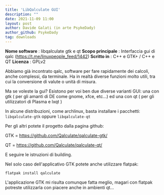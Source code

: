 ```yaml
---
title: 'LibQalculate GUI'
description: ""
date: 2021-11-09 11:00
layout: post
author: Davide Galati (in arte PsykeDady)
author_github: PsykeDady
tag: downloads
---
```


**Nome software**   : libqalculate gtk e qt
**Scopo principale** : Interfaccia gui di qalc (https://t.me/linuxpeople_feed/1442) 
**Scritto in** : C++ e GTK+ / C++ e QT
**Licenza** : GPLv2

Abbiamo già incontrato qalc, software per fare rapidamente dei calcoli, anche complessi, da terminale. 
Ha in realtà diverse funzioni molto utili, tra cui la conversione di valute o unità di misura. 

Ma se voleste la gui? 
Esistono per voi ben due diverse varianti GUI: una con gtk ( per gli amanti di DE come gnome, xfce, etc...) ed una con qt ( per gli utilizzatori di Plasma e lxqt )

In alcune distribuzioni, come archlinux, basta installare i pacchetti: `libqalculate-gtk` oppure `libqalculate-qt`

Per gli altri potete il progetto dalla pagina github: 

GTK = https://github.com/Qalculate/qalculate-gtk/

QT   = https://github.com/Qalculate/qalculate-qt/

E seguire le istruzioni di building.

Nel solo caso dell'applicativo GTK potete anche utilizzare flatpak: 

```
flatpak install qalculate
```

L'applicazione GTK mi risulta comunque fatta meglio, magari con flatpak potreste utilizzarla con piacere anche in ambienti qt...
